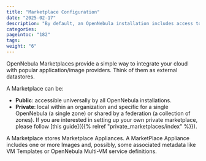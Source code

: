 ```yaml
---
title: "Marketplace Configuration"
date: "2025-02-17"
description: "By default, an OpenNebula installation includes access to the OpenNebula Marketplace, a public catalog of ready-to-use appliances preconfigured to perform specific services. This section details how to manage public and private marketplaces -- including creating your own -- and how to explore and manage marketplace appliances"
categories:
pageintoc: "182"
tags:
weight: "6"
---
```


<a id="apps-marketplace"></a>

<!--# Apps-marketplace -->

OpenNebula Marketplaces provide a simple way to integrate your cloud with popular application/image providers. Think of them as external datastores.

A Marketplace can be:

* **Public**: accessible universally by all OpenNebula installations.
* **Private**: local within an organization and specific for a single OpenNebula (a single zone) or shared by a federation (a collection of zones). If you are interested in setting up your own private marketplace, please follow [this guide]({{% relref "private_marketplaces/index" %}}).

A Marketplace stores Marketplace Appliances. A MarketPlace Appliance includes one or more Images and, possibly, some associated metadata like VM Templates or OpenNebula Multi-VM service definitions.

